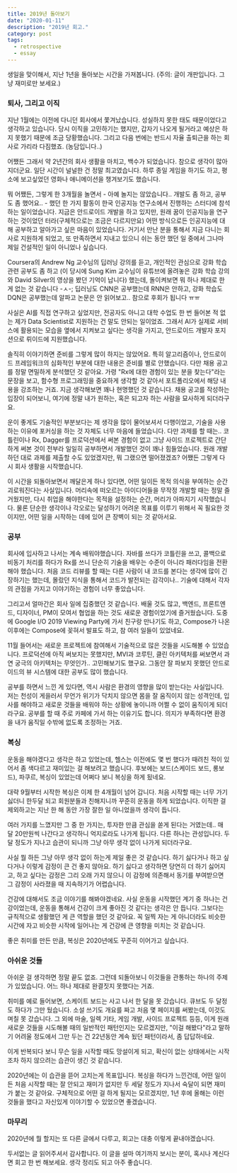 ```yaml
---
title: 2019년 돌아보기
date: "2020-01-11"
description: "2019년 회고."
category: post
tags:
  - retrospective
  - essay
---
```


생일을 맞이해서, 지난 1년을 돌아보는 시간을 가져봅니다. (주의: 글이 개판입니다. 그냥 재미로만 보세요.)

### 퇴사, 그리고 이직

지난 1월에는 이전에 다니던 회사에서 쫓겨났습니다. 성실하지 못한 태도 때문이었다고 생각하고 있습니다. 당시 이직을 고민하기는 했지만, 갑자기 나오게 될거라고 예상은 하지 못했기 때문에 조금 당황했습니다. 그리고 다음 번에는 반드시 자율 출퇴근을 하는 회사로 가리라 다짐했죠. (농담입니다..)

어쨌든 그래서 약 2년간의 회사 생활을 마치고, 백수가 되었습니다. 참으로 생각이 많아지더군요. 일단 시간이 널널한 건 정말 최고였습니다. 하루 종일 게임을 하기도 하고, 평소에 보고싶었던 영화나 애니메이션을 챙겨보기도 했습니다.

뭐 어쨌든, 그렇게 한 3개월을 놀면서 - 아예 놀지는 않았습니다.. 개발도 좀 하고, 공부도 좀 했어요.. - 했던 한 가지 활동이 한국 인공지능 연구소에서 진행하는 스터디에 참석하는 일이었습니다. 지금은 안드로이드 개발을 하고 있지만, 원래 꿈이 인공지능을 연구하는 것이었던 터라(구체적으로는 조금은 다르지만요) 어떤 방식으로든 인공지능에 대해 공부하고 알아가고 싶은 마음이 있었습니다. 거기서 만난 분을 통해서 지금 다니는 회사로 지원하게 되었고, 또 만족하면서 지내고 있으니 쉬는 동안 했던 일 중에서 그나마 제일 건설적인 일이 아니었나 싶습니다.

Coursera의 Andrew Ng 교수님의 딥러닝 강의를 듣고, 개인적인 관심으로 강화 학습 관련 공부도 좀 하고 (이 당시에 Sung Kim 교수님이 유튜브에 올려놓은 강화 학습 강의와 David Silver의 영상을 봤던 기억이 납니다) 했는데, 돌이켜보면 뭐 하나 제대로 한 게 없는 것 같습니다 -ㅅ-; 딥러닝도 CNN은 공부했는데 RNN은 안하고, 강화 학습도 DQN은 공부했는데 알파고 논문은 안 읽어보고.. 참으로 후회가 됩니다 ㅠㅠ

사실은 AI를 직접 연구하고 싶었지만, 전공자도 아니고 대학 수업도 한 번 들어본 적 없는 제가 Data Scientist로 지원하는 건 말도 안되는 일이었죠. 그래서 AI가 실제로 서비스에 활용되는 모습을 옆에서 지켜보고 싶다는 생각을 가지고, 안드로이드 개발자 포지션으로 뤼이드에 지원했습니다.

솔직히 이야기하면 준비를 그렇게 많이 하지는 않았어요. 특히 알고리즘이나, 안드로이드 프레임워크의 심화적인 부분에 대한 내용은 준비를 별로 안했습니다. 다만 채용 공고를 정말 면밀하게 분석했던 것 같아요. 가령 "Rx에 대한 경험이 있는 분을 찾는다"라는 문장을 보고, 함수형 프로그래밍을 중요하게 생각할 것 같아서 포트폴리오에서 해당 내용을 강조하는 거죠. 지금 생각해보면 꽤나 현명했던 것 같습니다. 채용 공고를 작성하는 입장이 되어보니, 여기에 정말 내가 원하는, 혹은 되고자 하는 사람을 묘사하게 되더라구요.

운이 좋게도 기술적인 부분보다는 제 생각을 많이 물어보셔서 다행이었고, 기술을 사용하는 이유에 포커싱을 하는 것 자체도 너무 마음에 들었습니다. 다만 과제를 할 때는.. 코틀린이나 Rx, Dagger를 프로덕션에서 써본 경험이 없고 그냥 사이드 프로젝트로 간단하게 써본 것이 전부라 일일히 공부하면서 개발했던 것이 꽤나 힘들었습니다. 원래 개발하던 대로 과제를 제출할 수도 있었겠지만, 뭐 그랬으면 떨어졌겠죠? 어쨌든 그렇게 다시 회사 생활을 시작했습니다.

이 시간을 되돌아보면서 깨달은게 하나 있다면, 어떤 일이든 목적 의식을 부여하는 순간 괴로워진다는 사실입니다. 머리속에 떠오르는 아이디어들을 무작정 개발할 때는 정말 즐거웠지만, 다시 취업을 해야한다는 목적을 설정하는 순간, 머리가 아파지기 시작했습니다. 물론 단순한 생각이나 각오로는 달성하기 어려운 목표를 이루기 위해서 꼭 필요한 것이지만, 어떤 일을 시작하는 데에 있어 큰 장벽이 되는 것 같아서요.

### 공부

회사에 입사하고 나서는 계속 배워야했습니다. 자바를 쓰다가 코틀린을 쓰고, 콜백으로 비동기 처리를 하다가 Rx를 쓰니 단순히 기술을 배우는 수준이 아니라 패러다임을 전환해야 했습니다. 처음 코드 리뷰를 할 때는 다른 사람이 내 코드를 본다는 생각에 많이 긴장하기는 했는데, 몰랐던 지식을 통해서 코드가 발전되는 감각이나.. 기술에 대해서 각자의 관점을 가지고 이야기하는 경험이 너무 좋았습니다.

그리고서 얼마간은 회사 일에 집중했던 것 같습니다. 배울 것도 많고, 백엔드, 프론트엔드, 디자이너, PM이 모여서 협업을 하는 것도 새로운 경험이었기에 즐거웠습니다. 도중에 Google I/O 2019 Viewing Party에 가서 친구랑 만나기도 하고, Compose가 나온 이후에는 Compose에 꽂혀서 발표도 하고, 참 여러 일들이 있었네요.

11월 들어서는 새로운 프로젝트에 참여해서 기술적으로 많은 것들을 시도해볼 수 있었습니다. 프로덕션에 아직 써보지는 못했지만, MVI과 코루틴, 클린 아키텍처를 써보면서 과연 궁극의 아키텍처는 무엇인가.. 고민해보기도 했구요. 그동안 잘 파보지 못했던 안드로이드의 뷰 시스템에 대한 공부도 많이 했습니다.

공부를 하면서 느낀 게 있다면, 역시 사람은 환경의 영향을 많이 받는다는 사실입니다. 저는 천성이 게을러서 무언가 위기가 닥치지 않으면 몸을 잘 움직이지 않는 성격인데, 입사를 해야하고 새로운 것들을 배워야 하는 상황에 놓이니까 어쩔 수 없이 움직이게 되더라구요. 공부를 할 때 주로 카페에 가서 하는 이유기도 합니다. 의지가 부족하다면 환경을 내가 움직일 수밖에 없도록 조정하는 거죠.

### 복싱

운동을 해야겠다고 생각은 하고 있었는데, 헬스는 이전에도 몇 번 했다가 때려친 적이 있어서 좀 색다르고 재미있는 걸 해보려고 했습니다. 후보에는 보드(스케이드 보드, 롱보드), 파쿠르, 복싱이 있었는데 어쩌다 보니 복싱을 하게 됬네요.

대략 9월부터 시작한 복싱은 이제 한 4개월이 넘어 갑니다. 처음 시작할 때는 너무 가기 싫더니 한두달 되고 회원분들과 친해지니까 꾸준히 운동을 하게 되었습니다. 이직한 걸 제외하고는 지난 한 해 동안 가장 잘한 일 아니었을까 생각이 듭니다.

여러 가지를 느꼈지만 그 중 한 가지는, 투자한 만큼 관심을 쏟게 된다는 거였는데.. 매 달 20만원씩 나간다고 생각하니 억지로라도 나가게 됩니다. 다른 하나는 관성입니다. 두 달 정도가 지나고 습관이 되니까 그냥 아무 생각 없이 나가게 되더라구요.

사실 뭘 하든 그냥 아무 생각 없이 하는게 제일 좋은 것 같습니다. 하기 싫다거나 하고 싶다거나 이렇게 감정이 큰 건 좋지 않아요. 하기 싫다고 생각하면 당연히 더 하기 싫어지고, 하고 싶다는 감정은 그리 오래 가지 않으니 이 감정에 의존해서 동기를 부여받으면 그 감정이 사라졌을 때 지속하기가 어렵습니다.

건강에 대해서도 조금 이야기를 해봐야겠네요. 사실 운동을 시작했던 계기 중 하나는 건강이었는데, 운동을 통해서 건강이 크게 좋아진 것 같다는 생각은 안 듭니다. 그보다는 규칙적으로 생활했던 게 큰 역할을 했던 것 같아요. 꼭 일찍 자는 게 아니더라도 비슷한 시간에 자고 비슷한 시작에 일어나는 게 건강에 큰 영향을 미치는 것 같습니다.

좋은 취미를 만든 만큼, 복싱은 2020년에도 꾸준히 이어가고 싶습니다.

### 아쉬운 것들

아쉬운 걸 생각하면 정말 끝도 없죠. 그런데 되돌아보니 이것들을 관통하는 하나의 주제가 있었습니다. 어느 하나 제대로 완결짓지 못했다는 거죠.

취미를 예로 들어보면, 스케이트 보드는 사고 나서 한 달을 못 갔습니다. 큐브도 두 달정도 하다가 그만 뒀습니다. 소설 쓰기도 개요를 짜고 처음 몇 페이지를 써봤는데, 이것도 며칠 못 갔습니다. 그 외에 마술, 일렉 기타, 게임 개발, 사이드 프로젝트 등등, 이게 원래 새로운 것들을 시도해볼 때의 일반적인 패턴인지는 모르겠지만, "이걸 해봤다"라고 말하기 어려울 정도에서 그만 두는 건 22년동안 계속 됬던 패턴이라서, 좀 답답하네요.

이게 반복되다 보니 무슨 일을 시작할 때도 망설이게 되고, 확신이 없는 상태에서는 시작조차 하지 않으려는 습관이 생긴 것 같습니다.

2020년에는 이 습관을 뜯어 고치는게 목표입니다. 복싱을 하다가 느낀건데, 어떤 일이든 처음 시작할 때는 잘 안되고 재미가 없지만 두 세달 정도가 지나서 숙달이 되면 재미가 붙는 것 같아요. 구체적으로 어떤 걸 하게 될지는 모르겠지만, 1년 후에 올해는 이런 것들을 했다고 자신있게 이야기할 수 있었으면 좋겠습니다.

### 마무리

2020년에 뭘 할지는 또 다른 글에서 다루고, 회고는 대충 이렇게 끝내야겠습니다.

두서없는 글 읽어주셔서 감사합니다. 이 글을 설마 여기까지 보시는 분이, 혹시나 계신다면 회고 한 번 해보세요. 생각 정리도 되고 아주 좋습니다.
